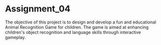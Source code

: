 # Assignment_04
The objective of this project is to design and develop a fun and educational Animal Recognition Game for children. The game is aimed at enhancing children's object recognition and language skills through interactive gameplay.
